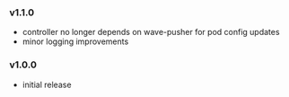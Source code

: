 ### v1.1.0
- controller no longer depends on wave-pusher for pod config updates
- minor logging improvements

### v1.0.0
- initial release
